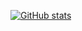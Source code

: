 [![GitHub stats](https://github-readme-stats.vercel.app/api?username=agnkrnwn)](https://github.com/agnkrnwn)
